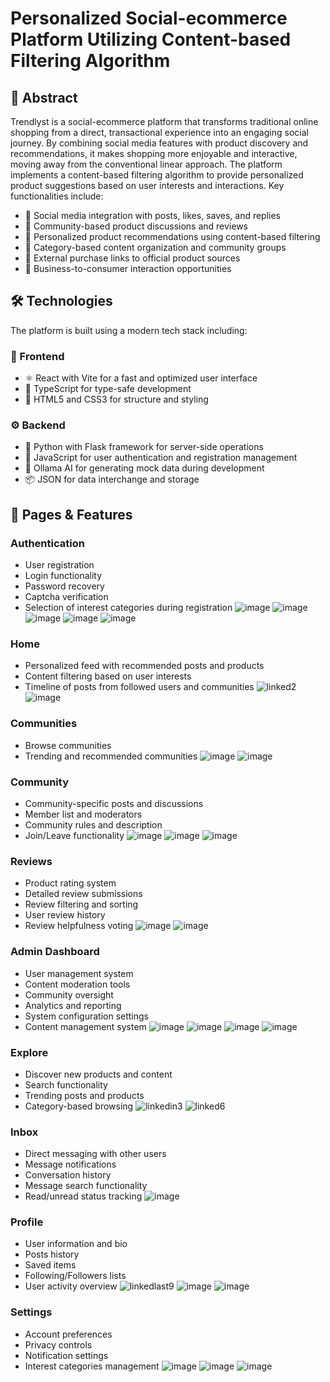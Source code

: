 # Personalized Social-ecommerce Platform Utilizing Content-based Filtering Algorithm

## 🌟 Abstract 
Trendlyst is a social-ecommerce platform that transforms traditional online shopping from a direct, transactional experience into an engaging social journey. By combining social media features with product discovery and recommendations, it makes shopping more enjoyable and interactive, moving away from the conventional linear approach. The platform implements a content-based filtering algorithm to provide personalized product suggestions based on user interests and interactions. Key functionalities include:
- 💫 Social media integration with posts, likes, saves, and replies
- 💭 Community-based product discussions and reviews
- 🎯 Personalized product recommendations using content-based filtering
- 📂 Category-based content organization and community groups
- 🔗 External purchase links to official product sources
- 🤝 Business-to-consumer interaction opportunities

## 🛠️ Technologies
The platform is built using a modern tech stack including:

### 🎨 Frontend
- ⚛️ React with Vite for a fast and optimized user interface
- 📘 TypeScript for type-safe development
- 🎨 HTML5 and CSS3 for structure and styling

### ⚙️ Backend
- 🐍 Python with Flask framework for server-side operations
- 🔐 JavaScript for user authentication and registration management
- 🤖 Ollama AI for generating mock data during development
- 📦 JSON for data interchange and storage

## 📱 Pages & Features

### Authentication
- User registration
- Login functionality
- Password recovery
- Captcha verification
- Selection of interest categories during registration
![image](https://github.com/user-attachments/assets/f792f027-3b74-40a1-9576-8580a7bf8316)
![image](https://github.com/user-attachments/assets/d0809d7c-c7f6-49eb-9090-5ca5ae236e62)
![image](https://github.com/user-attachments/assets/7fd43201-70c4-4822-bf30-5738cdbced12)
![image](https://github.com/user-attachments/assets/63183b74-6722-43f9-9e9b-d917ff4bcfbe)
![image](https://github.com/user-attachments/assets/47e2769d-459f-439e-9815-3e99111fdc1f)



### Home
- Personalized feed with recommended posts and products
- Content filtering based on user interests
- Timeline of posts from followed users and communities
![linked2](https://github.com/user-attachments/assets/d4c62572-b199-442c-8804-2310514c43fe)
![image](https://github.com/user-attachments/assets/cecd402c-342f-464a-bf36-39b4ac27e0a5)

### Communities 
- Browse communities 
- Trending and recommended communities
![image](https://github.com/user-attachments/assets/cbc0af5b-a857-4483-9caf-fe5d4b7759fd)
![image](https://github.com/user-attachments/assets/ab0981b6-bcc0-4c93-b286-ab08e79c8d37)


### Community
- Community-specific posts and discussions
- Member list and moderators
- Community rules and description
- Join/Leave functionality
  ![image](https://github.com/user-attachments/assets/3de67672-c646-4533-a164-ee0172da665f)
  ![image](https://github.com/user-attachments/assets/d8bc1638-226b-4c99-a7d5-1bfe0a081e2c)
  ![image](https://github.com/user-attachments/assets/ef98b0c6-fd1b-432c-bd11-008c18255c14)

### Reviews
- Product rating system
- Detailed review submissions
- Review filtering and sorting
- User review history
- Review helpfulness voting
  ![image](https://github.com/user-attachments/assets/51660ea4-4bea-4f9b-8641-eb88ae9b620c)
  ![image](https://github.com/user-attachments/assets/067ea483-ba90-4362-82fe-a07cdeb3d034)
  
### Admin Dashboard
- User management system
- Content moderation tools
- Community oversight
- Analytics and reporting
- System configuration settings
- Content management system
![image](https://github.com/user-attachments/assets/d63f13f1-b713-4189-9709-72ac49984bdd)
![image](https://github.com/user-attachments/assets/e9193172-ed92-47c9-a887-2710e1ebf806)
![image](https://github.com/user-attachments/assets/f892247e-912e-4e90-95c9-269a93d9cd6a)
![image](https://github.com/user-attachments/assets/524ea206-4d0a-4b67-93fd-e63486fd6c2c)


### Explore
- Discover new products and content
- Search functionality
- Trending posts and products
- Category-based browsing
  ![linkedin3](https://github.com/user-attachments/assets/99f4d934-2516-4a29-81fc-b8d01aa86734)
  ![linked6](https://github.com/user-attachments/assets/52d8beb2-b69b-4891-8521-902bc357569e)

### Inbox
- Direct messaging with other users
- Message notifications
- Conversation history
- Message search functionality
- Read/unread status tracking
  ![image](https://github.com/user-attachments/assets/e7dbb476-6050-46df-a871-75564265fbc6)


### Profile
- User information and bio
- Posts history
- Saved items
- Following/Followers lists
- User activity overview
![linkedlast9](https://github.com/user-attachments/assets/72bd5eb9-945f-4f2c-8ec5-2d113d88d37a)
![image](https://github.com/user-attachments/assets/b872fba6-57a0-4520-9cb0-2929c6aad8ca)
![image](https://github.com/user-attachments/assets/a8855f5a-2e8f-4588-bc46-dde2893ccd7d)

### Settings
- Account preferences
- Privacy controls
- Notification settings
- Interest categories management
  ![image](https://github.com/user-attachments/assets/fae5275f-a1a7-4acf-a1d3-87a0dd4f72e6)
  ![image](https://github.com/user-attachments/assets/1a58d4f4-c553-425a-a13e-a293e057f772)
  ![image](https://github.com/user-attachments/assets/d1b68557-f10f-4949-a887-42d5df3139e0)



